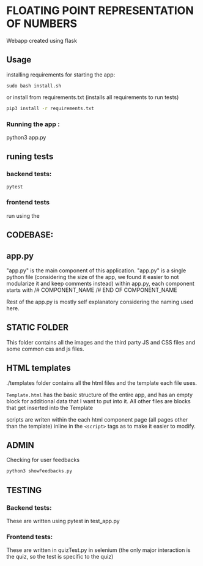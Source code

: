# FLOATING POINT REPRESENTATION OF NUMBERS
Webapp created using flask

## Usage
installing requirements for starting the app:  
```
sudo bash install.sh
```
 or install from requirements.txt (installs all requirements to run tests)
```bash
pip3 install -r requirements.txt
```

### Running the app : 
python3 app.py


## runing tests

### backend tests:
```bash
pytest
```

### frontend tests
run using the 

## CODEBASE:

## app.py
"app.py" is the main component of this application. 
"app.py" is a single python file (considering the size of the app, we found it easier to not modularize it and keep comments instead)
within app.py, each component starts with
/# COMPONENT_NAME
/# END OF COMPONENT_NAME

Rest of the app.py is mostly self explanatory considering the naming used here.

## STATIC FOLDER
This folder contains all the images and the third party JS and CSS files and some common css and js files.

## HTML templates
./templates folder contains all the html files and the template each file uses.

`Template.html` has the basic structure of the entire app, and has an empty block for additional data that I want to put into it.
All other files are blocks that get inserted into the Template

scripts are writen within the each html component page (all pages other than the template) inline in the `<script>` tags as to make it easier to modify. 

## ADMIN
Checking for user feedbacks
```bash
python3 showFeedbacks.py
```

## TESTING

### Backend tests:
These are written using pytest in test_app.py

### Frontend tests:
These are written in quizTest.py in selenium
(the only major interaction is the quiz, so the test is specific to the quiz)